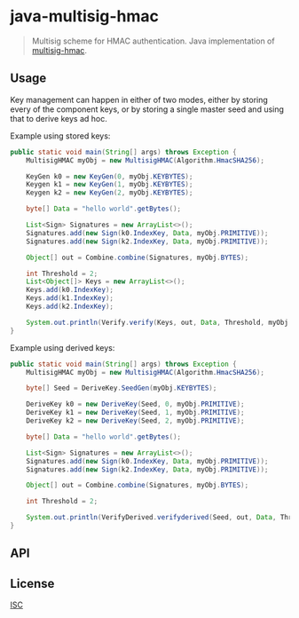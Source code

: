 # java-multisig-hmac

> Multisig scheme for HMAC authentication. Java implementation of [multisig-hmac](https://github.com/emilbayes/multisig-hmac).

## Usage
Key management can happen in either of two modes, either by storing every of the component keys, or by storing a single master seed and using that to derive keys ad hoc.

Example using stored keys:

```java
public static void main(String[] args) throws Exception {
    MultisigHMAC myObj = new MultisigHMAC(Algorithm.HmacSHA256);

    KeyGen k0 = new KeyGen(0, myObj.KEYBYTES);
    Keygen k1 = new KeyGen(1, myObj.KEYBYTES);
    Keygen k2 = new KeyGen(2, myObj.KEYBYTES);

    byte[] Data = "hello world".getBytes();

    List<Sign> Signatures = new ArrayList<>();
    Signatures.add(new Sign(k0.IndexKey, Data, myObj.PRIMITIVE));
    Signatures.add(new Sign(k2.IndexKey, Data, myObj.PRIMITIVE));

    Object[] out = Combine.combine(Signatures, myObj.BYTES);

    int Threshold = 2;
    List<Object[]> Keys = new ArrayList<>();
    Keys.add(k0.IndexKey);
    Keys.add(k1.IndexKey);
    Keys.add(k2.IndexKey);

    System.out.println(Verify.verify(Keys, out, Data, Threshold, myObj.PRIMITIVE, myObj.BYTES));
}
```

Example using derived keys:
```java
public static void main(String[] args) throws Exception {
    MultisigHMAC myObj = new MultisigHMAC(Algorithm.HmacSHA256);

    byte[] Seed = DeriveKey.SeedGen(myObj.KEYBYTES);

    DeriveKey k0 = new DeriveKey(Seed, 0, myObj.PRIMITIVE);
    DeriveKey k1 = new DeriveKey(Seed, 1, myObj.PRIMITIVE);
    DeriveKey k2 = new DeriveKey(Seed, 2, myObj.PRIMITIVE);

    byte[] Data = "hello world".getBytes();

    List<Sign> Signatures = new ArrayList<>();
    Signatures.add(new Sign(k0.IndexKey, Data, myObj.PRIMITIVE));
    Signatures.add(new Sign(k2.IndexKey, Data, myObj.PRIMITIVE));

    Object[] out = Combine.combine(Signatures, myObj.BYTES);

    int Threshold = 2;

    System.out.println(VerifyDerived.verifyderived(Seed, out, Data, Threshold, myObj.PRIMITIVE, myObj.BYTES));
}
```

## API

## License

[ISC](LICENSE)

